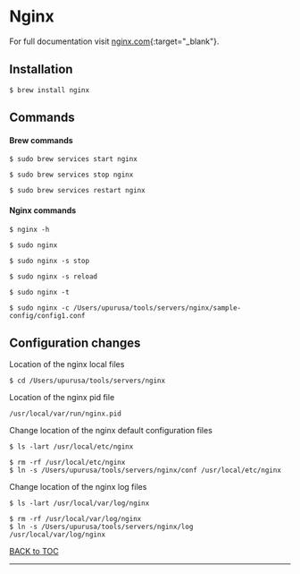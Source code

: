 # Nginx

For full documentation visit [nginx.com](https://www.nginx.com/){:target="_blank"}.

## Installation

    $ brew install nginx

## Commands

#### Brew commands

`$ sudo brew services start nginx`

`$ sudo brew services stop nginx`

`$ sudo brew services restart nginx`

#### Nginx commands

`$ nginx -h`

`$ sudo nginx`

`$ sudo nginx -s stop`

`$ sudo nginx -s reload`

`$ sudo nginx -t`

`$ sudo nginx -c /Users/upurusa/tools/servers/nginx/sample-config/config1.conf`

## Configuration changes

Location of the nginx local files
    
	$ cd /Users/upurusa/tools/servers/nginx

Location of the nginx pid file    

	/usr/local/var/run/nginx.pid

Change location of the nginx default configuration files
    
	$ ls -lart /usr/local/etc/nginx
	
	$ rm -rf /usr/local/etc/nginx
	$ ln -s /Users/upurusa/tools/servers/nginx/conf /usr/local/etc/nginx

Change location of the nginx log files

	$ ls -lart /usr/local/var/log/nginx
   
	$ rm -rf /usr/local/var/log/nginx
	$ ln -s /Users/upurusa/tools/servers/nginx/log /usr/local/var/log/nginx
    

	

[BACK to TOC](../../README.md)

----------